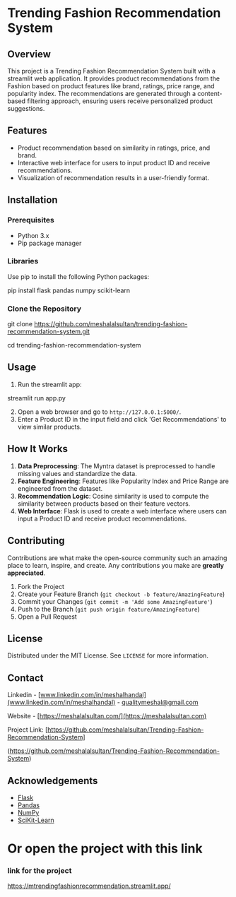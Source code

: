 # Trending Fashion Recommendation System

## Overview
This project is a Trending Fashion Recommendation System built with a streamlit web application. It provides product recommendations from the Fashion based on product features like brand, ratings, price range, and popularity index. The recommendations are generated through a content-based filtering approach, ensuring users receive personalized product suggestions.

## Features
- Product recommendation based on similarity in ratings, price, and brand.
- Interactive web interface for users to input product ID and receive recommendations.
- Visualization of recommendation results in a user-friendly format.

## Installation

### Prerequisites
- Python 3.x
- Pip package manager

### Libraries
Use pip to install the following Python packages:


pip install flask pandas numpy scikit-learn


### Clone the Repository

git clone https://github.com/meshalalsultan/trending-fashion-recommendation-system.git

cd trending-fashion-recommendation-system


## Usage
1. Run the streamlit app:


streamlit run app.py


2. Open a web browser and go to `http://127.0.0.1:5000/`.
3. Enter a Product ID in the input field and click 'Get Recommendations' to view similar products.

## How It Works
1. **Data Preprocessing**: The Myntra dataset is preprocessed to handle missing values and standardize the data.
2. **Feature Engineering**: Features like Popularity Index and Price Range are engineered from the dataset.
3. **Recommendation Logic**: Cosine similarity is used to compute the similarity between products based on their feature vectors.
4. **Web Interface**: Flask is used to create a web interface where users can input a Product ID and receive product recommendations.

## Contributing
Contributions are what make the open-source community such an amazing place to learn, inspire, and create. Any contributions you make are **greatly appreciated**.

1. Fork the Project
2. Create your Feature Branch (`git checkout -b feature/AmazingFeature`)
3. Commit your Changes (`git commit -m 'Add some AmazingFeature'`)
4. Push to the Branch (`git push origin feature/AmazingFeature`)
5. Open a Pull Request

## License
Distributed under the MIT License. See `LICENSE` for more information.

## Contact
Linkedin - [www.linkedin.com/in/meshalhandal](www.linkedin.com/in/meshalhandal) - qualitymeshal@gmail.com

Website - [https://meshalalsultan.com/](https://meshalalsultan.com)

Project Link: [https://github.com/meshalalsultan/Trending-Fashion-Recommendation-System]

(https://github.com/meshalalsultan/Trending-Fashion-Recommendation-System)

## Acknowledgements
- [Flask](https://flask.palletsprojects.com/)
- [Pandas](https://pandas.pydata.org/)
- [NumPy](https://numpy.org/)
- [SciKit-Learn](https://scikit-learn.org/)

# Or open the project with this link

### link for the project 

https://mtrendingfashionrecommendation.streamlit.app/

